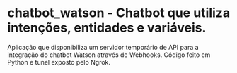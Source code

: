 # chatbot_watson - Chatbot que utiliza intenções, entidades e variáveis. 
Aplicação que disponibiliza um servidor temporário de API para a integração do chatbot Watson através de Webhooks. Código feito em Python e tunel exposto pelo Ngrok. 
